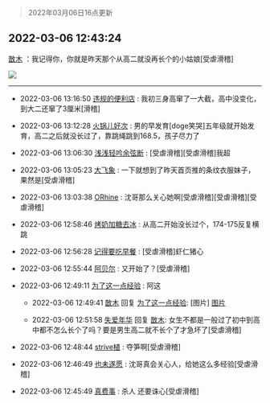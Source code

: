 > 2022年03月06日16点更新
<link rel="stylesheet" href="https://cdn.jsdelivr.net/gh/taotie6/sampleJSON@main/css/photo_show.css">
<meta name="referrer" content="no-referrer" />


 ## 2022-03-06 12:43:24 

 [㪚木](https://www.coolapk.com/feed/34038516?shareKey=M2RkM2NmZjg5ZTcxNjIyNDQwMGU~) ：我记得你，你就是昨天那个从高二就没再长个的小姑娘[受虐滑稽] 

<div class="album">
<img class="img-item" src="http://image.coolapk.com/feed/2019/0322/15/2135461_1553239623_5726@480x480.gif" />
</div>

 ------- 

- 2022-03-06 13:16:50 [违规的便利店](uid=1121303) : 我初三身高窜了一大截，高中没变化，到大二还窜了3厘米[滑稽] 

- 2022-03-06 13:12:28 [火锅儿好次](uid=2242533) : 男的早发育[doge笑哭]五年级就开始发育，高二之后就没长过了，靠跳绳跳到168.5，孩子尽力了 

- 2022-03-06 13:06:30 [浅浅轻吟余弦断](uid=832924) : [受虐滑稽][受虐滑稽]我超 

- 2022-03-06 13:05:23 [大飞象](uid=1684128) : 一下就想到了昨天首页推的条纹衣服妹子，果然是[受虐滑稽] 

- 2022-03-06 13:03:38 [ORhine](uid=3247844) : 沈哥那么关心她啊[受虐滑稽][受虐滑稽][受虐滑稽] 

- 2022-03-06 12:58:46 [烤奶加糖去冰](uid=739362) : 从高二开始没长过个，174-175反复横跳 

- 2022-03-06 12:56:28 [记得要吃早餐](uid=4374824) : [受虐滑稽]虾仁猪心 

- 2022-03-06 12:55:44 [阿贝尔](uid=717920) : 又开始了？[受虐滑稽] 

- 2022-03-06 12:49:11 [为了这一点经验](uid=3817245) : 阿这 

    - 2022-03-06 12:49:41 [㪚木](uid=1081091) 回复 [为了这一点经验](uid=3817245): [图片] [图片](http://image.coolapk.com/feed/2019/0515/09/1081091_3748_1897@180x122.gif)

    - 2022-03-06 12:51:58 [失爱年华](uid=935220) 回复 [㪚木](uid=1081091): 女生不都是一般过了初中到高中都不怎么长个了吗？要是男生高二就不长个了才急坏了[受虐滑稽] 

- 2022-03-06 12:48:44 [strive植](uid=1468928) : 夺笋啊[受虐滑稽] 

- 2022-03-06 12:46:49 [也未遂愿](uid=3056500) : 沈哥真会关心人，给她这么多经验[受虐滑稽] 

- 2022-03-06 12:45:49 [真费事](uid=630014) : 杀人 还要诛心[受虐滑稽] 

